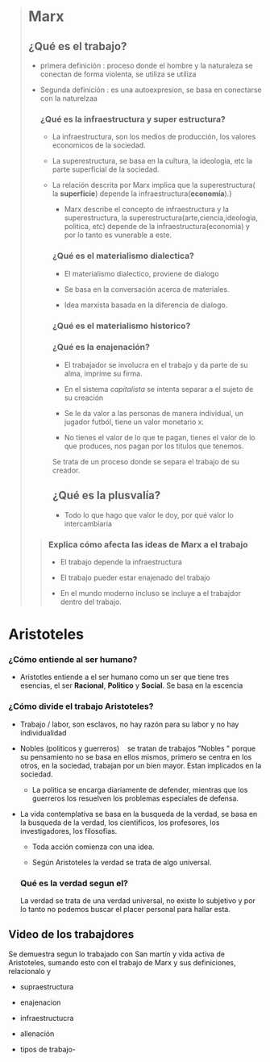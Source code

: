 > # Marx
> 
> ## ¿Qué es el trabajo?
> 
> - primera definición : proceso donde el hombre y la naturaleza se conectan de forma violenta, se utiliza se utiliza 
> 
> - Segunda definición : es una autoexpresion, se basa en conectarse con la naturelzaa
>   
>   ### ¿Qué es la infraestructura y super estructura?
>   
>   - La infraestructura, son los medios de producción, los valores economicos de la sociedad.
>   
>   - La superestructura, se basa en la cultura, la ideologia, etc la parte  superficial de la sociedad.
>   
>   - La relación descrita por Marx implica que la superestructura( la **superficie**) depende la infraestructura(**economía**).}
>     
>     - Marx describe el concepto de infraestructura y la superestructura, la superestructura(arte,ciencia,ideologia, politica, etc) depende de la infraestructura(economia) y por lo tanto es vunerable a este.
>     
>     ### ¿Qué es el materialismo dialectica?
>     
>     - El materialismo dialectico, proviene de dialogo
>     
>     - Se basa en la conversación acerca de materiales.
>     
>     - Idea marxista basada en  la diferencia de dialogo.
>     
>     ### ¿Qué es el materialismo historico?
>     
>     ### ¿Qué es la enajenación?
>     
>     - El trabajador se  involucra en el trabajo y da parte de su alma, imprime su firma.
>     
>     - En el sistema *capitalista* se intenta separar  a el sujeto de su  creación
>     
>     - Se le da valor a las personas de manera individual,  un jugador futból,  tiene un valor monetario x. 
>     
>     - No tienes el valor de lo que te pagan,  tienes el valor de lo que produces, nos pagan por los titulos que tenemos.
>     
>     Se trata de un proceso donde se separa el trabajo de su creador.
>     
>     ## ¿Qué es la plusvalía?
>     
>     - Todo lo que hago que valor le doy, por qué valor lo intercambiaria
> 
> > ### Explica cómo afecta las ideas de Marx a el trabajo
> > 
> > - El trabajo depende la infraestructura
> > 
> > - El trabajo pueder estar enajenado del trabajo
> > 
> > - En el mundo moderno incluso se incluye a el trabajdor dentro del trabajo.

# Aristoteles

### ¿Cómo entiende al ser humano?

- Aristotles entiende a el ser humano como un ser que tiene tres esencias, el ser **Racional**, **Politico** y **Social**. Se basa en la escencia

### ¿Cómo divide el trabajo Aristoteles?

- Trabajo / labor, son esclavos,  no hay razón para su labor y no hay individualidad

- Nobles (politicos y guerreros)    se tratan de trabajos "Nobles " porque su pensamiento no se basa en ellos mismos, primero se centra en los otros, en la sociedad, trabajan por un bien mayor. Estan implicados en la sociedad.
  
  - La politica se encarga diariamente de defender, mientras que los guerreros los resuelven los  problemas especiales de defensa.

- La vida contemplativa se basa en la busqueda de la verdad,  se basa en la busqueda de la verdad, los cientificos, los profesores, los investigadores, los filosofias.
  
  - Toda acción comienza con una idea.
  
  - Según Aristoteles la verdad se trata de algo universal.
  
  ### Qué es la verdad segun el?
  
  La verdad se trata de una verdad universal, no existe lo subjetivo y por lo tanto no podemos buscar el placer personal para hallar esta.

## Video de los trabajdores

Se demuestra segun lo trabajado con San martín y vida activa de Aristoteles,  sumando esto con el trabajo de Marx y sus definiciones, relacionalo y 

- supraestructura

- enajenacion

- infraestructucra

- allenación

- tipos de trabajo-
